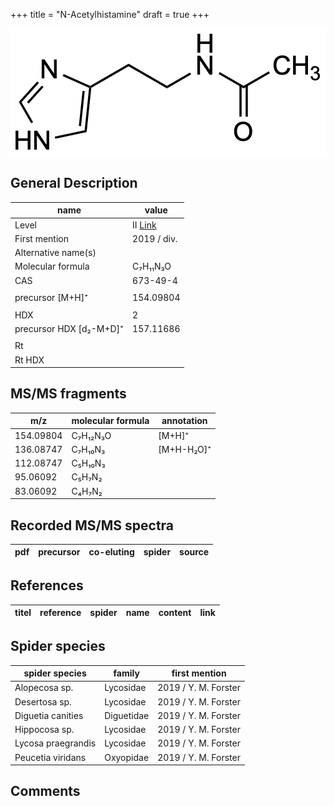 +++
title = "N-Acetylhistamine"
draft = true
+++

![](/img/N-Acetylhistamine.png)

## General Description

| name                    | value       |
|-------------------------|-------------|
| Level                   | II [Link](http://www.massbank.jp/RecordDisplay.jsp?id=KO002234)         |
| First mention           | 2019 / div. |
| Alternative name(s)     |             |
| Molecular formula       | C₇H₁₁N₃O    |
| CAS                     | 673-49-4    |
|                         |             |
| precursor [M+H]⁺        | 154.09804   |
|                         |             |
| HDX                     | 2           |
| precursor HDX [d₂-M+D]⁺ | 157.11686   |
|                         |             |
| Rt                      |             |
| Rt HDX                  |             |

## MS/MS fragments

| m/z       | molecular formula | annotation |
|-----------|-------------------|------------|
| 154.09804 | C₇H₁₂N₃O          | [M+H]⁺     |
| 136.08747 | C₇H₁₀N₃           | [M+H-H₂O]⁺ |
| 112.08747 | C₅H₁₀N₃           |            |
| 95.06092  | C₅H₇N₂            |            |
| 83.06092  | C₄H₇N₂            |            |

## Recorded MS/MS spectra

| pdf | precursor | co-eluting | spider                    | source                                 |
|-----|-----------|------------|---------------------------|----------------------------------------|

## References

| titel    | reference | spider | name | content   | link                                                 |
|----------|-----------|--------|------|-----------|------------------------------------------------------|

## Spider species

| spider species     | family     | first mention        |
|--------------------|------------|----------------------|
| Alopecosa sp.      | Lycosidae  | 2019 / Y. M. Forster |
| Desertosa sp.      | Lycosidae  | 2019 / Y. M. Forster |
| Diguetia canities  | Diguetidae | 2019 / Y. M. Forster |
| Hippocosa sp.      | Lycosidae  | 2019 / Y. M. Forster |
| Lycosa praegrandis | Lycosidae  | 2019 / Y. M. Forster |
| Peucetia viridans  | Oxyopidae  | 2019 / Y. M. Forster |

## Comments